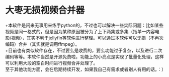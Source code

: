 # 大枣无损视频合并器  
+本软件是闲来无事用来练手python的，不过也可以解决一些实际问题：比如某些视频是同一格式的，但是因为某种原因被分为了上下两集或多集（指单一内容电影/视频），其实不利于jellyfin等软件进行整理。可以通过本软件可以无损（不再次编码）合并（其实就是调用ffmpeg）。  
+目前也有类似软件存在，不过要么是收费的，要么功能过于复杂，以及进行二次编码等等。本软件当然是开源免费啦，功能上的小亮点是实现了批量化处理，这样可以利用大段的空白时间进行视频合并处理了。  
至于其他功能方面，会在后期持续开发，如果我自己有需求或者别人有用的话。：）
